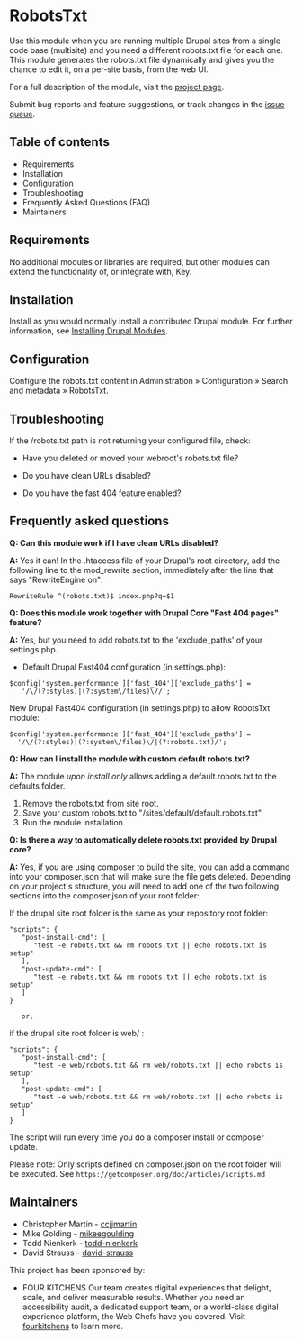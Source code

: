 # RobotsTxt

Use this module when you are running multiple Drupal sites from a single
code base (multisite) and you need a different robots.txt file for each
one. This module generates the robots.txt file dynamically and gives you
the chance to edit it, on a per-site basis, from the web UI.

For a full description of the module, visit the
[project page](https://www.drupal.org/project/robotstxt).

Submit bug reports and feature suggestions, or track changes in the
[issue queue](https://www.drupal.org/project/issues/robotstxt).


## Table of contents

- Requirements
- Installation
- Configuration
- Troubleshooting
- Frequently Asked Questions (FAQ)
- Maintainers


## Requirements

No additional modules or libraries are required, but other modules can
extend the functionality of, or integrate with, Key.


## Installation

Install as you would normally install a contributed Drupal module. For further
information, see
[Installing Drupal Modules](https://www.drupal.org/docs/extending-drupal/installing-drupal-modules).


## Configuration

Configure the robots.txt content in Administration » Configuration »
Search and metadata » RobotsTxt.


## Troubleshooting

If the /robots.txt path is not returning your configured file, check:

- Have you deleted or moved your webroot's robots.txt file?

- Do you have clean URLs disabled?

- Do you have the fast 404 feature enabled?


## Frequently asked questions

**Q: Can this module work if I have clean URLs disabled?**

**A:** Yes it can! In the .htaccess file of your Drupal's root directory, add the
   following line to the mod_rewrite section, immediately after the line
   that says "RewriteEngine on":

```
RewriteRule ^(robots.txt)$ index.php?q=$1
```

**Q: Does this module work together with Drupal Core "Fast 404 pages" feature?**

**A:** Yes, but you need to add robots.txt to the 'exclude_paths' of your
   settings.php.

* Default Drupal Fast404 configuration (in settings.php):
```
$config['system.performance']['fast_404']['exclude_paths'] =
   '/\/(?:styles)|(?:system\/files)\//';
```

New Drupal Fast404 configuration (in settings.php) to allow RobotsTxt module:
```
$config['system.performance']['fast_404']['exclude_paths'] =
  '/\/(?:styles)|(?:system\/files)\/|(?:robots.txt)/';
```

**Q: How can I install the module with custom default robots.txt?**

**A:** The module _upon install only_ allows adding a default.robots.txt to the
defaults folder.

   1. Remove the robots.txt from site root.
   2. Save your custom robots.txt to "/sites/default/default.robots.txt"
   3. Run the module installation.

**Q: Is there a way to automatically delete robots.txt provided by Drupal core?**

**A:** Yes, if you are using composer to build the site, you can add a command
   into your composer.json that will make sure the file gets deleted. Depending
   on your project's structure, you will need to add one of the two following
   sections into the composer.json of your root folder:

   If the drupal site root folder is the same as your repository root folder:
```
"scripts": {
   "post-install-cmd": [
      "test -e robots.txt && rm robots.txt || echo robots.txt is setup"
   ],
   "post-update-cmd": [
      "test -e robots.txt && rm robots.txt || echo robots.txt is setup"
   ]
}
```

       or,

   if the drupal site root folder is web/ :
```
"scripts": {
   "post-install-cmd": [
      "test -e web/robots.txt && rm web/robots.txt || echo robots is setup"
   ],
   "post-update-cmd": [
      "test -e web/robots.txt && rm web/robots.txt || echo robots is setup"
   ]
}
```
The script will run every time you do a composer install or composer update.

Please note: Only scripts defined on composer.json on the root folder will be
executed. See `https://getcomposer.org/doc/articles/scripts.md`


## Maintainers

- Christopher Martin - [ccjjmartin](https://www.drupal.org/u/ccjjmartin)
- Mike Golding - [mikeegoulding](https://www.drupal.org/u/mikeegoulding)
- Todd Nienkerk - [todd-nienkerk](https://www.drupal.org/u/todd-nienkerk)
- David Strauss - [david-strauss](https://www.drupal.org/u/david-strauss)

This project has been sponsored by:
- FOUR KITCHENS
Our team creates digital experiences that delight, scale, and deliver
measurable results. Whether you need an accessibility audit, a dedicated
support team, or a world-class digital experience platform, the Web Chefs
have you covered. Visit [fourkitchens](https://www.fourkitchens.com) to learn more.